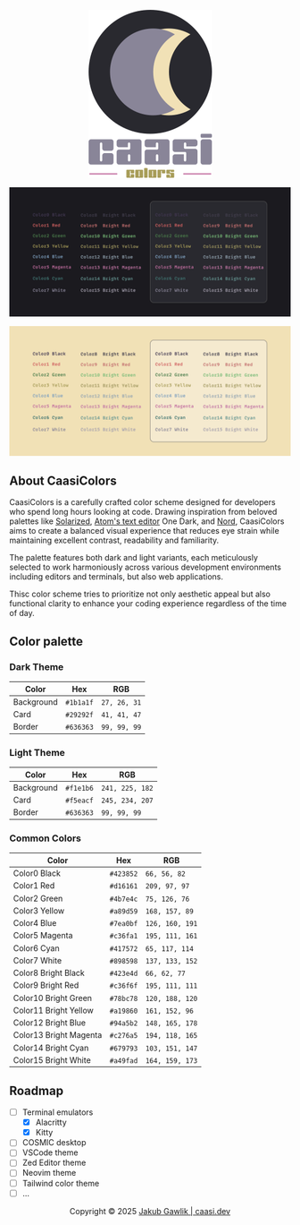 <div align="center">

![logo](./assets/CaasiColorsLogo.png)

![dark palette](./assets/dark_palette.png)

![light palette](./assets/light_palette.png)

</div>

## About CaasiColors

CaasiColors is a carefully crafted color scheme designed for developers who spend long hours looking at code. Drawing inspiration from beloved palettes like [Solarized](https://ethanschoonover.com/solarized/), [Atom's text editor](https://atom-editor.cc/) One Dark, and [Nord](https://www.nordtheme.com/), CaasiColors aims to create a balanced visual experience that reduces eye strain while maintaining excellent contrast, readability and familiarity.

The palette features both dark and light variants, each meticulously selected to work harmoniously across various development environments including editors and terminals, but also web applications.

Thisc color scheme tries to prioritize not only aesthetic appeal but also functional clarity to enhance your coding experience regardless of the time of day.

## Color palette

### Dark Theme

| Color      | Hex       | RGB          |
| ---------- | --------- | ------------ |
| Background | `#1b1a1f` | `27, 26, 31` |
| Card       | `#29292f` | `41, 41, 47` |
| Border     | `#636363` | `99, 99, 99` |

### Light Theme

| Color      | Hex       | RGB             |
| ---------- | --------- | --------------- |
| Background | `#f1e1b6` | `241, 225, 182` |
| Card       | `#f5eacf` | `245, 234, 207` |
| Border     | `#636363` | `99, 99, 99`    |

### Common Colors

| Color                  | Hex       | RGB             |
| ---------------------- | --------- | --------------- |
| Color0 Black           | `#423852` | `66, 56, 82`    |
| Color1 Red             | `#d16161` | `209, 97, 97`   |
| Color2 Green           | `#4b7e4c` | `75, 126, 76`   |
| Color3 Yellow          | `#a89d59` | `168, 157, 89`  |
| Color4 Blue            | `#7ea0bf` | `126, 160, 191` |
| Color5 Magenta         | `#c36fa1` | `195, 111, 161` |
| Color6 Cyan            | `#417572` | `65, 117, 114`  |
| Color7 White           | `#898598` | `137, 133, 152` |
| Color8 Bright Black    | `#423e4d` | `66, 62, 77`    |
| Color9 Bright Red      | `#c36f6f` | `195, 111, 111` |
| Color10 Bright Green   | `#78bc78` | `120, 188, 120` |
| Color11 Bright Yellow  | `#a19860` | `161, 152, 96`  |
| Color12 Bright Blue    | `#94a5b2` | `148, 165, 178` |
| Color13 Bright Magenta | `#c276a5` | `194, 118, 165` |
| Color14 Bright Cyan    | `#679793` | `103, 151, 147` |
| Color15 Bright White   | `#a49fad` | `164, 159, 173` |

## Roadmap

- [ ] Terminal emulators
  - [x] Alacritty
  - [x] Kitty
- [ ] COSMIC desktop
- [ ] VSCode theme
- [ ] Zed Editor theme
- [ ] Neovim theme
- [ ] Tailwind color theme
- [ ] ...

<div align="center">
Copyright &copy; 2025 <a href="https://caasi.dev" target="_blank">Jakub Gawlik | caasi.dev</a>
</div>
